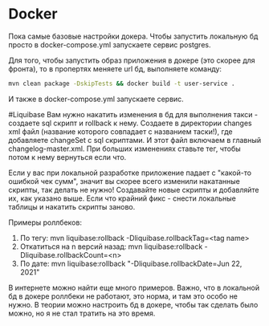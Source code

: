 # Docker
Пока самые базовые настройки докера. Чтобы запустить локальную бд просто в docker-compose.yml запускаете сервис postgres.

Для того, чтобы запустить образ приложения в докере (это скорее для фронта), то в пропертях меняете url бд, выполняете команду: 
```bash
mvn clean package -DskipTests && docker build -t user-service .
```
И также в docker-compose.yml запускаете сервис.

#Liquibase
Вам нужно накатить изменения в бд для выполнения такси - создаете sql скрипт и rollback к нему.
Создаете в директории changes xml файл (название которого совпадает с названием таски!), где добавляете changeSet с sql скриптами.
И этот файл включаем в главный changelog-master.xml. При больших изменениях ставьте тег, чтобы потом к нему вернуться если что.

Если у вас при локальной разработке приложение падает с "какой-то ошибкой чек сумм", значит вы скорее всего изменили накатанные скрипты, так делать не нужно! Создавайте новые скрипты и добавляйте их, как указано выше. 
Если что крайний фикс - снести локальные таблицы и накатить скрипты заново.

Примеры роллбеков:
1. По тегу: mvn liquibase:rollback -Dliquibase.rollbackTag=\<tag name>
2. Откатиться на n версий назад: mvn liquibase:rollback -Dliquibase.rollbackCount=\<n>
3. По дате: mvn liquibase:rollback "-Dliquibase.rollbackDate=Jun 22, 2021"

В интернете можно найти еще много примеров. Важно, что в локальной бд в докере роллбеки не работают, это норма, и там это особо не нужно. В теории можно настроить бд в докере, чтобы так сделать было можно, но я не стал тратить на это время.